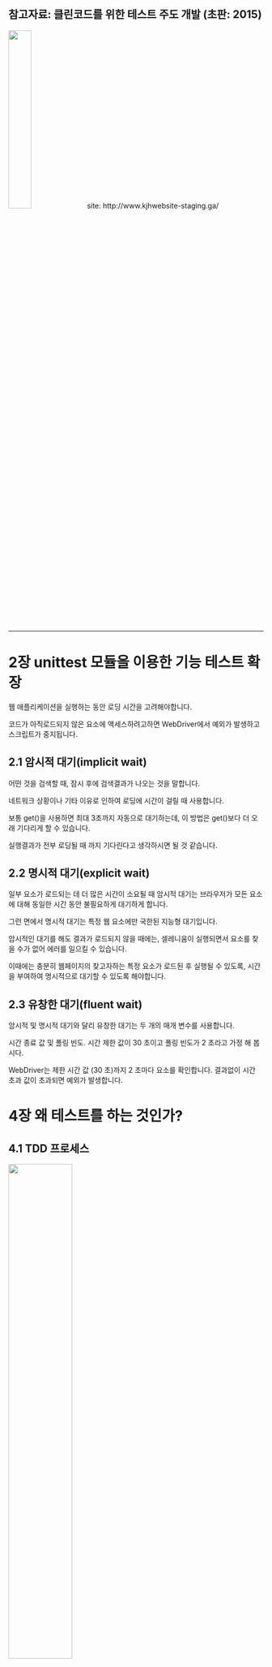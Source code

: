 <h2>참고자료: 클린코드를 위한 테스트 주도 개발 (초판: 2015)</h2>  
<img src="https://user-images.githubusercontent.com/64777061/95957617-e2268780-0e3a-11eb-8380-1d92c009541e.jpg" width="30%"></img>    
site: http://www.kjhwebsite-staging.ga/

- - -    
# 2장 unittest 모듈을 이용한 기능 테스트 확장
웹 애플리케이션을 실행하는 동안 로딩 시간을 고려해야합니다.     

코드가 아직로드되지 않은 요소에 액세스하려고하면 WebDriver에서 예외가 발생하고 스크립트가 중지됩니다.    
## 2.1 암시적 대기(implicit wait)
어떤 것을 검색할 때, 잠시 후에 검색결과가 나오는 것을 말합니다.     

네트워크 상황이나 기타 이유로 인하여 로딩에 시간이 걸릴 때 사용합니다.    

보통 get()을 사용하면 최대 3초까지 자동으로 대기하는데, 이 방법은 get()보다 더 오래 기다리게 할 수 있습니다.    

실행결과가 전부 로딩될 때 까지 기다린다고 생각하시면 될 것 같습니다.    

## 2.2 명시적 대기(explicit wait)
일부 요소가 로드되는 데 더 많은 시간이 소요될 때 암시적 대기는 브라우저가 모든 요소에 대해 동일한 시간 동안 불필요하게 대기하게 합니다.     

그런 면에서 명시적 대기는 특정 웹 요소에만 국한된 지능형 대기입니다.    

암시적인 대기를 해도 결과가 로드되지 않을 때에는, 셀레니움이 실행되면서 요소를 찾을 수가 없어 에러를 일으킬 수 있습니다.

이때에는 충분히 웹페이지의 찾고자하는 특정 요소가 로드된 후 실행될 수 있도록, 시간을 부여하여 명시적으로 대기할 수 있도록 해야합니다.    

## 2.3 유창한 대기(fluent wait)
암시적 및 명시적 대기와 달리 유창한 대기는 두 개의 매개 변수를 사용합니다.     

시간 종료 값 및 폴링 빈도. 시간 제한 값이 30 초이고 폴링 빈도가 2 초라고 가정 해 봅시다.    

WebDriver는 제한 시간 값 (30 초)까지 2 초마다 요소를 확인합니다. 결과없이 시간 초과 값이 초과되면 예외가 발생합니다.    


# 4장 왜 테스트를 하는 것인가?
## 4.1 TDD 프로세스
<img src="https://user-images.githubusercontent.com/64777061/96218675-36a73f80-0fc0-11eb-9314-8ada6e109e12.jpg" width="50%"></img>    


위 사진은 사용자입장에서 테스트하는 기능테스트와 개발자 입장에서 테스트하는 단위테스트 흐름도입니다. 기능테스트를 상위 테스트 관점으로 생각하면 됩니다.    

먼저 기능 테스트를 작성하고 실패하는지 확인합니다. "최소 코드 작성" 프로세스에선 작은 TDD 주기를 통해 테스트가 통과하도록 만듭니다.    
이때 하나 또는 그 이상의 단위 테스트를 작성하고 이를 단위 테스트-코드 주기에 넣어서 통과할 때까지 주기를 반복합니다.    
통과하면 다시 FT로 돌아가서 애플리케이션 코드를 수정합니다.(리팩터링) 수정 후에는 다시 단위 테스트를 실시해야합니다.    
기능 테스트 관점의 리팩터링은 어떻게 해야할까요? 이것은 애플리케이션 동작을 확인 하기 위해 기능 테스트를 사용하지만, 단위 테스트를 변경, 추가, 제거할 수 있음을 의미합니다.    

기능테스트는 애플리케이션이 동작하는지 판단하기 위한 궁극의 수단입니다. 반면 단위 테스트는 이판단을 돕기 위한 툴이라 할 수 있습니다.    

# 5장 사용자 입력 저장하기
## 5.1 csrf_token
65p 에서 home.html에 request를 보낸뒤 받은 reponse 내용과 render_to_string으로 받은 expected_html이 같은지 비교하는 코드가 있다

비교를 하면 assertEqual이 False를 assert하는데 print를 하여 내용을 보면 csrf_token 부분이 다르기 때문이다.

    def remove_csrf(self, origin):
        csrf_regex = r'<input[^>]+csrfmiddlewaretoken[^>]+>'
        return re.sub(csrf_regex, '', origin)

이때는 이 메서드를 이용하여 각각에 넣어주면 해결이 된다.


## 5.2 레드, 그린, 리팩터 && 스트라이크 세 개면 리팩터
단위 테스트-코드 주기를 레드, 그린, 리팩터로 설명하는 경우도 있습니다.   

-실패할 단위 테스트를 작성함으로써 작업을 시작한다(레드).    

-이 테스트를 통과할 최소 코드를 작성한다(그린). 편법이라도 상관없다.    

-코드를 리팩터링해서 이해할 수 있는 코드로 만든다.    

리팩터링 단계에서 할 수 있는 한 가지 방법은 "중복을 제거"하는 것입니다.    

DRY(Don't Repeat Youerself)라는 원리가 있는데 스트라이크 세 개면 리팩터 이론과 일맥상통합니다.    

즉 한 번 정도는 복사-붙여넣기를 해줄 수 있지만, 같은 코드가 세번 등장하면 중복을 제거해야 하는 이론입니다.    

이때 두번이 아니라 세번인 이유는 더 일반화 할 수 있는 코드를 찾을 수 있기 때문입니다.     


# 8장 스테이징 사이트를 이용한 배포 테스트
## 8.1 개요

1. 스테이징 서버에서 실행할 수 있도록 FT를 수정한다.   
2. 서버를 구축하고 거기에 필요한 모든 소프트웨어를 설치한다. 또한 스테이징과 운영 도메인이 이 서버를 가리키도록 설정한다.   
3. git을 이용해서 코드를 서버에 업로드한다.    
4. Django 개발 서버를 이용해서 스테이징 사이트에서 약식 버전의 사이트를 테스트 한다.   
5. Virtualenv 사용법을 배워서 서버에 있는 파이썬 의존 관계를 관리하도록 한다.   
6. 과정을 진행하면서 항시 FT를 실행한다. 이를 통해 단계별로 무엇이 동작하고, 무엇이 동작하지 않는지 확인한다.   
7. Gunicorn, Upstart, 도메인 소켓 등을 이용해서 사이트를 운영 서버에 배포하기 위한 설정을 한다.   
8. 설정이 정상적으로 동작하면 스크립트를 작성해서 수동으로 했던 작업을 자동화하도록 한다. 이를 통해 사이트 배포를 자동화할 수 있다.    
9. 마지막으로, 동일 스크립트를 이용해서 운영 버전의 사이트를 실제 도메인에 배포하도록한다.   



도메인: freenom .ga    
서버: digitalocean(Iaas 클라우드 컴퓨팅) 싱가포르    
os: ubuntu 18.04.5 LTS   
웹서버: nginx   
wsgi: gunicorn   
배포 자동화 도구: fabric   
웹 테스트 자동화 프레임워크: selenium   


/home/kjh   
├── sites   
│   ├── kjhwebsite-staging.ga    
│   │   ├── database   
│   │   ├── source    
│   │   ├── static    
│   │   └── virtualenv    
│   └── kjhwebsite.ga     
│       └── source...    

스테이징 사이트와 운영 사이트를 구분하고 다음과 같이 구축했습니다.

## 8.2 Nginx 설정 
웹 서버로 Nginx를 선택하였습니다.

    server {
       listen 80; @1
       server_name 139.59.238.46 kjhwebsite-staging.ga www.kjhwebsite-staging.ga; @2

       location /static { @3
            alias /home/kjh/sites/kjhwebsite-staging.ga/static;
       }

     location / {
                    proxy_set_header Host $host; @4
                    proxy_pass http://unix:/tmp/kjhwebsite-staging.ga.socket; @5
                }
    }

@1 80 포트로 http의 기본포트입니다.   
@2 책에서는 도메인만 적었지만 오류가 나서 IP, 도메인, www.도메인 세개다 적어놨습니다. 혹시 도메인만 적어놓고 오류가 난다면 세개다 적으시는걸 추천합니다.   
@3 정적파일들을 모아놓은 곳을 nginx에게 알려줍니다. runserver는 알아서 찾지만 웹서버는 모르기때문에 필요한 코드입니다.    
@4 client request의 header에 이 필드가 없으면 아무것도 전달되지 않습니다. 이러한 경우 $host 변수를 사용합니다.    
참고자료: http://nginx.org/en/docs/http/ngx_http_proxy_module.html#proxy_set_header   
@5 유닉스 도메인 소켓으로 자세한 것은 8.4에서 설명합니다.

## 8.3 Gunicorn 

177p에는 upstart 이용한다고 나와있지만 책에 있는 코드를 작성하여 sudo start xxxxx를 실행하면 start 명령이 없다고 뜰겁니다.   
책이 2015쯤에 나왔기 때문에 2020년인 지금과 맞지 않습니다.   

/etc/systemd/system 디렉터리에 gunicorn.service 파일을 생성하여 아래와 같이 코드를 작성합니다.   


    [Unit]
    Description=gunicorn daemon
    After=network.target

    [Service]
    User=kjh
    Group=www-data
    WorkingDirectory=/home/kjh/sites/kjhwebsite-staging.ga/source
    ExecStart=/home/kjh/sites/kjhwebsite-staging.ga/virtualenv/bin/gunicorn \
            --bind unix:/tmp/kjhwebsite-staging.ga.socket \
             superlists.wsgi:application

    Restart=always

    [Install]
    WantedBy=multi-user.target


파일을 생성하고    
sudo systemctl start gunicorn    
sudo systemctl enable gunicorn    
으로 등록하면 됩니다. 오류가 난다면   
sudo systemctl status gunicorn으로 에러를 확인하세요.   

다 완료 했다면   
service gunicorn start로 키고   
service gunicorn stop으로 끄면 됩니다.   


## 8.4 유닉스 도메인 소켓(UDS)

유닉스 도메인 소켓(Unix Domain Socket)은 프로세스간의 데이터 교환을 위한 기술 중 하나로, 파일 시스템을 통해 소켓통신 방식으로 내부 프로세스간의 통신을 하는 구조로 이뤄져있습니다.  

message queue, shared memory와 같은 IPC(Inter Process Communication)의 일부입니다.   

UDS의 가장 큰 특징은 소켓통신 방식을 써서 만든 프로세스에 사용이 가능하기 때문에 소켓프로그래밍 구조를 유지한 채로 로컬 프로세스와의 효율적 통신을 가능케 한다는 점입니다. 

TCP, 혹은 UDP형식 데이터를 파일 시스템을 이용해서 통신하는 구조로, 파일 시스템을 통해 파일 주소 및 inode로 각 프로세스에서 참조되며,

통신은 운영체제의 커널상에서 이뤄지기 때문에 inet소켓을 이용해서 네트워크단을 이용해 전달하는 것보다 빠르며 부하가 적게 걸린다.

(기본적으로 소켓통신 방식이 TCP/IP의 4계층을 거쳐 전달되기 때문에 지연이 발생하는데   
반해서 유닉스 소켓은 어플리케이션 계층에서 TCP계층으로 내려가 바로 데이터를 전달하고, 수신측도 TCP계층에서 수신해 어플리케이션 계층으로 올라갑니다.)

# 9장 페브릭을 이용한 배포 자동화

deploy_tools/fabfile.py의 코드입니다

    def _create_directory_structure_if_necessary(site_folder):
        for subfolder in ('database', 'static', 'virtualenv', 'source'):
            run('mkdir -p %s %s' % (site_folder, subfolder)) @1 2
          
@1 run은 페브릭에서 가장 자주 사용되는 명령입니다. "이 셸 명령을 서버에서 실행해"라는 의미입니다.    

@2 mkdir -p는 상위 디렉터리도 작성해주며 이미 있는 폴더라도 에러가 발생하지 않습니다.    


    def _get_latest_source(source_folder):
        if exists(source_folder + './git'): @1
            run('cd %s && git fetch' % (source_folder,)) @2 3
        else:
            run('git clone %s %s' % (REPO_URL, source_folder)) @4
        current_commit = local("git log -n 1 --format=%H", capture=True) @5
        run('cd %s && git reset --hard %s' % (source_folder, current_commit)) @6


@1 서버에 파일 및 디렉터리가 존재하는지 확인합니다. .git이라는 숨겨진 폴더가 있는지 확인해서 리포지토리가 이미 폴더에 클론돼 있는지 확인하는 것입니다.    

@2 현재 디렉터리를 설정하기 위해서 많은 명령어가 cd로 시작합니다.     
패브릭은 상태 정보를 유지하지 않기 때문에, 어떤 디렉터리에서 명령이 실행됐는지 또 실행될것인지 기억하지 못합니다.      

@3 git fetch는 기존 리포지토리 폴더에 가장 최근에 커밋한 것을 웹으로부터 다운로드합니다.

@4 기존 리포지토리가 없으면 .git clone을 이용해서 지정한 리포지토리 URL로부터 폴더 구조를 포함한 전체 내용을 다운로드합니다.

@5 패브릭의 local 명령은 명령어를 로컬 장비에서 실행합니다. subprocess.Popen을 랩핑한 것으로 매우 편리합니다.     
여기서는 git log 출력 내용을 캡쳐해서 로컬 트리에 있는 현재 커밋해쉬를 취득합니다.     
이것은 로컬 장비에서 체크아웃한 상태와 동일한 상태로 서버가 종료된다는 것을 의미합니다.(단 서버에 push한 상태여야 합니다.)    

@6 reset --hard를 이용해서 서버의 코드 디렉터리에 발생한 모든 변경을 초기화합니다.    


    def _update_settings(source_folder, site_name):
        settings_path = source_folder + 'superlists/settings.py'
        sed(settings_path, "DEBUG = True", "DEBUG = False") @1
        sed(settings_path, 'ALLOWED_HOSTS =.+$', 'ALLOWED_HOSTS = ["%s"]' (site_name,)) 
        secret_key_file = source_folder + '/superlists/secret_key.py'
        if not exists(secret_key_file): @2
            chars = 'abcdefghijklmnopqrstuvwxyz0123456789!@#$%^&*(-_=+)'
            key = ''.join(random.SystemRandom().choice(chars) for _ in range(50))
            append(secret_key_file, "SECRET_KEY = '%s'" % (key,))
        append(settings_path, '\nfrom .secret_key import SECRET_KEY') @3 
        
@1 패브릭의 sed 명령은 파일 내에 있는 문자열을 특정 문자열로 변경합니다.     
@2 Django에선 암호화(쿠키과 CSRF 보호)를 위해서 SECRET_KEY를 이용합니다. 키를 이용할 때는 공개 중인 소스코드 리포지터리에 있는 비밀 키와 다른 키를 이용해야합니다.        
이 코드는 비밀 키가 존재하지 않으면 새로운 키를 만들어서 설정 파일에 임포트합니다.       
@3 append 명령은 파일 끝에 새로운 줄을 추가합니다. 이때 \n을 붙여주어야 문제가 생기지 않습니다.



    def _update_virtualenv(source_folder):
        virtualenv_folder = source_folder + '/../virtualenv'
        if not exists(virtualenv_folder + '/bin/pip'): 
            run('virtualenv -- python=python3 %s' % (virtual_folder,))
        run('%s/bin/pip install -r %s/requirements.txt' % (virtualenv_folder, source_folder)) 


    def _update_static_files(source_folder):
        run('cd %s && ../virtualenv/bin/python3 manage.py collectstatic --noinput' %(source_folder,)) 

    def _update_database(source_folder):
        run('cd %s && ../virtualenv/bin/python3 manage.py migrate --noinput' % (source_folder,))

위에 세 개의 메소드들은 이름만으로 이해가 가기 때문에 크게 설명하지 않았습니다.    



아쉽게도 저는 패브릭을 완전히 이해하지 못했고 에러가 떠서 배포 자동화에 성공하지 못했습니다.      
뿐만아니라 인증을 위한 비밀번호를 요구하여 이또한 해결해야할 사항인 것 같습니다.
배포 자동화가 아주 간단한 것이 아니라는 것을 깨닫고 조금더 시간을 두어 고민해봐야할 문제인 것 같습니다. 

# 10 입력 유효성 검사 및 테스트 구조화
## 10.1 테스트 구조화 197p ~ 206p
기능 테스트와 단위 테스트를 한 파일에 다 작성 하였는데 이러한 방법은 좋지 않습니다.    

기능 테스트를 한 폴더에 넣고 기능이나 사용자 스토리 단위로 테스트를 그룹화 합니다.    

이렇게 한 폴더에 넣을 떄 중요한 점은 __init__ 파일을 폴더에 넣어 줘야 패키지로 인식 된다는 점 입니다.    

반복되는 코드는 base 파일에 리팩터링합니다.   

    │  base.py   
    │  test_layout_and_styling.py    
    │  test_list_item_validation.py   
    │  test_simple_list_creation.py    
    │  __init__.py   

단위 테스트는 일반적으로 model, view, form로 나누어 별도 테스트 파일을 만듭니다.

이때 템플릿을 위한 단위테스트가 없는 이유는 '상수는 테스트 하지마라' 라는 큐칙 때문입니다.   

단위 테스트는 로직이나 흐름제어, 설정 등을 테스트합니다.

    │  test_forms.py    
    │  test_models.py    
    │  test_views.py    
    │  __init__.py   

## 10.2 뷰를 이용한 유효성 검사 207p~

    def test_cannot_save_empty_list_items(self):
        list_ = List.objects.create()
        item = Item(list=list_, text='')
        with self.assertRaises(ValidationError):
            item.save()
           

이 단위 테스트를 실행하면 AssertError: ValidationError not raised 라는 결과가 나옵니다.     

TextField가 빈 값을 허용하지 않음에도 테스트가 실패하는 이유가 무엇일까요?

Django 모델은 저장 처리에 대해서 유효성 검사를 못하기 때문입니다. 데이터베이스 저장과 관련된 처리에선 에러가 발행하지만
SQLite의 경우 빈 값 제약을 강제적으로 부여할 수 없기 때문에 save 메소드가 빈 값을 그냥 통과시킵니다.     

이때 수동으로 유효성 검사를 하는 함수가 있는데 <a href="https://docs.djangoproject.com/en/3.1/ref/models/instances/#validating-objects">full_clean()</a>이라는 함수 입니다.   



# 11장 간단한 폼
Django의 폼은 다음과 같은 강력한 기능을 가지고 있습니다.
- 사용자 입력을 처리하고 검증해서 에러로 출력할 수 있다.
- HTML 입력 요소를 표시하기 위한 템플릿으로 사용할 수 있으며, 에러 메시지도 제공한다.
- 일부 폼은 데이터를 데이터 베이스에서 저장할 수도 있다.
## 11.1 일반 폼

일반 폼은 forms.Form 클래스를 상속받아 생성합니다.    

이 폼은 widget으로 하나하나 지정해야하여 조금 귀찮은 면이 있습니다.   

모델에 관련이 없을 때 쓰기 때문에 이 폼을 사용하진 않고 이해만 하고 넘어 갑니다.  


## 11.2 모델 폼

모델 폼은 forms.ModelForm 클래스를 상속받아 생성합니다.    
사용할 폼이 모델과 연관되어 있을 때 사용합니다.

모델에 정의한 필드만을 가지고 html 렌더링을 하기 때문에 이 폼을 사용하는 것이 훨씬 편리합니다.

Meta에선 폼이 어떤 모델을 이용할지와 어떤 필드를 사용할지를 정의합니다. 

뷰에서는 error를 정의하여 html에 렌더링하였지만 모델 폼에 error_messages를 정의하면 form 만 렌더링하면 form의 에러 메시지를 사용할 수 있습니다.

## 11.3 폼 자체 save 메소드 사용
save 메소드를 사용할때 아이템이 어떤 리스트에 소속되어지는지 알아야 합니다.

save 메소드에게 어떤 리스트에 저장해야 하는지 알려주면 코드를 줄일 수 있습니다.

    def save(self, for_list):
        self.instance.list = for_list
        return super().save()

# 12장 고급 폼

    class ExistingListItemForm(ItemForm):
            def __init__(self, for_list, *args, **kwargs):
                super().__init__(*args, **kwargs)
                self.instance.list = for_list

ItemForm을 상속받은 폼입니다. 기존 폼은 list를 계속 지정해줘야하는데 이 폼은 생성자에서 지정을 해주기 때문에 따로 list를 지정할 필요가 없습니다.   

            def validate_unique(self):
                try:
                    self.instance.validate_unique()
                except ValidationError as e:
                    e.error_dict = {'text': [DUPLICATE_ITEM_ERROR]}
                    self._update_errors(e)

validate_unique 메소드는 필드의 uniqueness를 검증하는데 문제가 있으면 ValidationError를 raise합니다.    

그 후 검증 에러를 취해서 에러 메시지를 변경하고 다시 폼으로 전달합니다.    

        def save(self):
            return forms.models.ModelForm.save(self)
            
ItemForm은 list를 지정해줘야하기 때문에 인자에 for_list를 추가 했지만 이 폼은 이미 생성자에서 지정을 하였기 때문에 불필요합니다.

save 메소드를 오버라이드하는데 이때 super().save()를 하면 상속 받은 ItemForm의 save 메소드를 사용하므로 더 상위인 forms.models.ModelForm의 save 메소드를 사용합니다.    

- - -
<h2>후기</h2>
